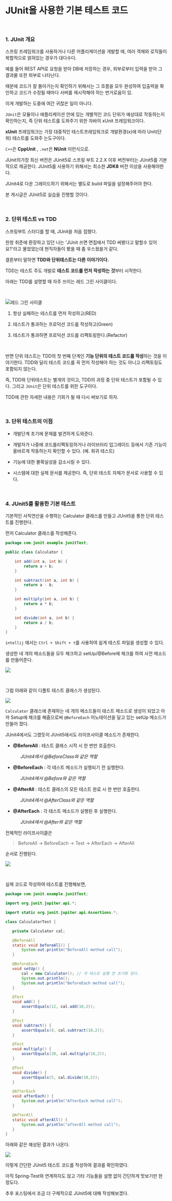 # JUnit을 사용한 기본 테스트 코드

<br>

### 1. JUnit 개요

스프링 프레임워크를 사용하거나 다른 어플리케이션을 개발할 때, 여러 객체와 로직들이 복합적으로 얽혀있는 경우가 대다수다.

예를 들어 REST API로 요청을 받아 DB에 저장하는 경우, 외부로부터 입력을 받아 그 결과물 또한 외부로 나타난다.

 때문에 코드가 잘 돌아가는지 확인하기 위해서는 그 흐름을 모두 완성하여 입출력을 확인하고 코드가 수정될 때마다 서버를 재시작해야 하는 번거로움이 있.

이게 개발하는 도중에 여간 귀찮은 일이 아니다. 

`JUnit`은 모듈이나 애플리케이션 안에 있는 개별적인 코드 단위가 예상대로 작동하는지 확인하는지, 즉 단위 테스트를 도와주기 위한 자바의 xUnit 프레임워크이다.

**xUnit** 프레임워크는 가장 대중적인 테스트프레임워크로 개발환경(x)에 따라 Unit(단위) 테스트를 도와주 는도구이다.

`C++`은 **CppUnit** , `.net`은 **NUnit** 이런식으로.

JUnit의가장 최신 버전은 JUnit5로 스프링 부트 2.2.X 이후 버전부터는 JUnit5를 기본적으로 제공한다. JUnit5를 사용하기 위해서는 최소한 **JDK8** 버전 이상을 사용해야한다.

JUnit4로 다운 그레이드하기 위해서는 별도로 build 파일을 설정해주어야 한다.

본 게시글은 JUnit5로 실습을 진행할 것이다.


<br>

### 2. 단위 테스트 vs TDD

스프링부트 스터디를 할 때, JUnit을 처음 접했다.

한창 취준에 환장하고 있던 나는 'JUnit 쓰면 면접에서 TDD 써봤다고 말할수 있어요?'라고 물었었는데 현직자들이 봤을 때 좀 우스웠을거 같다.

결론부터 말하면 **TDD와 단위테스트는 다른 이야기이다.**

TDD는 테스트 주도 개발로 **테스트 코드를 먼저 작성하는 것**부터 시작한다.

아래는 TDD를 설명할 때 자주 쓰이는 레드 그린 사이클이다.

<br>

![레드 그린 사이클](./src/tdd.gif)

1. 항상 실패하는 테스트를 먼저 작성하고(RED)

2. 테스트가 통과하는 프로덕션 코드를 작성하고(Green)

3. 테스트가 통과하면 프로덕션 코드를 리팩토링한다.(Refactor)

<br>

반면 단위 테스트는 TDD의 첫 번째 단계인 **기능 단위의 테스트 코드를 작성**하는 것을 이야기한다. TDD와 달리 테스트 코드를 꼭 먼저 작성해야 하는 것도 아니고  리펙토링도 포함되지 않는다. 

즉, TDD와 단위테스트는 별개의 것이고, TDD의 과정 중 단위 테스트가 포함될 수 있다.
그리고 `JUnit`은 단위 테스트를 위한 도구이다.

TDD에 관한 자세한 내용은 기회가 될 때 다시 써보기로 하자.

<br>

### 3. 단위 테스트의 이점

- 개발단계 초기에 문제를 발견하게 도와준다.

- 개발자가 나중에 코드를리팩토링하거나 라이브러리 업그레이드 등에서 기존 기능이 올바르게 작동하는지 확인할 수 있다. (예.  회귀 테스트)

- 기능에 대한 불확실성을 감소시킬 수 있다.

- 시스템에 대한 실제 문서를 제공한다. 즉, 단위 테스트 자체가 문서로 사용할 수 있다.

<br>

### 4. JUnit5를 활용한 기본 테스트

기본적인 사칙연산을 수행하는 Calculator 클래스를 만들고 JUnit5을 통한 단위 테스트를 진행한다.

먼저 Calculator 클래스를 작성해준다.

```java
package com.junit.example.junitTest;

public class Calculator {

    int add(int a, int b) {
        return a + b;
    }

    int subtract(int a, int b) {
        return a - b;
    }

    int multiply(int a, int b) {
        return a * b;
    }

    int divide(int a, int b) {
        return a / b;
    }
}
```

`intellij` 에서는 `Ctrl + Shift + t`를 사용하여 쉽게 테스트 파일을 생성할 수 있다. 

생성한 네 개의 메소드들을 모두 체크하고 setUp/@Before에 체크를 하여 사전 메소드를 만들어준다.


![](./src/makeTest.png)

<br>

그럼 아래와 같이 디폴트 테스트 클래스가 생성된다.

![](./src/testDefault.png)


`Calculator` 클래스에 존재하는 네 개의 메소드들이 테스트 메소드로 생성이 되었고 아까 Setup에 채크를 해줌으로써 `@BeforeEach` 어노테이션을 달고 있는 setUp 메소드가 만들어 졌다.

JUnit4에서도 그랬듯이 JUnit5에서도 라이프사이클 메소드가 존재한다.


- **@BeforeAll** : 테스트 클래스 시작 시 한 번만 호출한다.

&nbsp; &nbsp; &nbsp; &nbsp; &nbsp; &nbsp;
 *JUnit4에서 @BeforeClass와 같은 역할*

- **@BeforeEach** : 각 테스트 메소드가 실행되기 전 실행한다.

&nbsp; &nbsp; &nbsp; &nbsp; &nbsp; &nbsp;
 *JUnit4에서 @Before와 같은 역할*

- **@AfterAll** : 테스트 클래스의 모든 테스트 완료 시 한 번만 호출한다.

&nbsp; &nbsp; &nbsp; &nbsp; &nbsp; &nbsp;
 *JUnit4에서 @AfterClass와 같은 역할*

- **@AfterEach** : 각 테스트 메소드가 실행된 후 실행한다.

&nbsp; &nbsp; &nbsp; &nbsp; &nbsp; &nbsp;
 *JUnit4에서 @After와 같은 역할*

 전체적인 라이프사이클은 
 > BeforeAll -> BeforeEach -> Test -> AfterEach -> AfterAll 
 
 순서로 진행된다.

 ![](./src/junit_lifecycle.png)


<br>

실제 코드로 작성하여 테스트를 진행해보면,

 ```java
 package com.junit.example.junitTest;

import org.junit.jupiter.api.*;

import static org.junit.jupiter.api.Assertions.*;

class CalculatorTest {

    private Calculator cal;

    @BeforeAll
    static void beforeAll() {
        System.out.println("BeforeAll method call");
    }

    @BeforeEach
    void setUp() {
        cal = new Calculator(); // 각 테스트 실행 전 초기화 된다.
        System.out.println();
        System.out.println("BeforeEach method call");
    }

    @Test
    void add() {
        assertEquals(12, cal.add(10,2));
    }

    @Test
    void subtract() {
        assertEquals(8, cal.subtract(10,2));
    }

    @Test
    void multiply() {
        assertEquals(20, cal.multiply(10,2));
    }

    @Test
    void divide() {
        assertEquals(5, cal.divide(10,2));
    }

    @AfterEach
    void afterEach() {
        System.out.println("AfterEach method call");
    }

    @AfterAll
    static void afterAll() {
        System.out.println("afterAll method call");
    }
}
```

아래와 같은 예상된 결과가 나온다.

![](./src/testSuccess.png)


이렇게 간단한 JUnit5 테스트 코드를 작성하여 결과를 확인하였다.

아직 Spring-Test와 연계하지도 않고 기타 기능들을 설명 없이 간단하게 맛보기만 한 정도다.

추후 포스팅에서 조금 더 구체적으로 JUnit5에 대해 작성해보겠다.